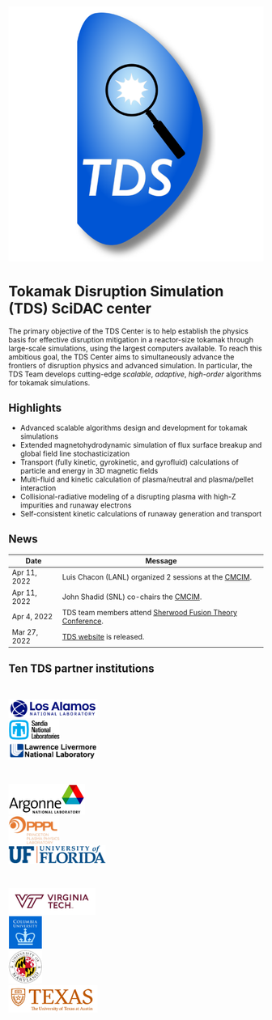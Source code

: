 <div class="col-md-6" markdown="1">

![](img/tds_full.png)

# Tokamak Disruption Simulation (TDS) SciDAC center

The primary objective of the TDS Center is to help establish the
physics basis for effective disruption mitigation in a reactor-size
tokamak through large-scale simulations, using the largest computers
available.  To reach this ambitious goal, the TDS Center aims to
simultaneously advance the frontiers of disruption physics and
advanced simulation.  In particular, the TDS Team develops
cutting-edge _scalable_, _adaptive_, _high-order_ algorithms for
tokamak simulations.

</div><div class="col-md-6 news-table" markdown="1">

## Highlights

* Advanced scalable algorithms design and development for tokamak simulations
* Extended magnetohydrodynamic simulation of flux surface breakup and global field line stochasticization
* Transport (fully kinetic, gyrokinetic, and gyrofluid) calculations of particle and energy in 3D magnetic fields
* Multi-fluid and kinetic calculation of plasma/neutral and plasma/pellet interaction
* Collisional-radiative modeling of a disrupting plasma with high-Z impurities and runaway electrons
* Self-consistent kinetic calculations of runaway generation and transport


## News

Date             | Message
---------------- | -----------------------------------------------------------------
Apr 11, 2022     | Luis Chacon (LANL) organized 2 sessions at the [CMCIM](https://easychair.org/smart-program/CM2022/2022-04-04.html).
Apr 11, 2022     | John Shadid (SNL) co-chairs the [CMCIM](https://easychair.org/smart-program/CM2022/).
Apr 4, 2022      | TDS team members attend [Sherwood Fusion Theory Conference](https://www.sherwoodtheory.org/sw2022/index.php). 
Mar 27, 2022     | [TDS website](https://tds-scidac.github.io/) is released.


## Ten TDS partner institutions

&nbsp;

<div class="row">
<div class="col-xs-6 col-md-6" style="width:1%;padding:0"></div>
<div class="col-xs-6 col-md-6" style="width:35%;padding:0"><a href="http://www.lanl.gov"><img src="img/logos/LANL.png" alt="LANL logo" class="desaturate" style="display:inline;padding:0;margin:0"></a></div>
<div class="col-xs-6 col-md-6" style="width:1%;padding:0"></div>
<div class="col-xs-6 col-md-6" style="width:20%;padding:0"><a href="http://www.sandia.gov"><img src="img/logos/SNL.png" alt="SNL logo" class="desaturate" style="display:inline;padding:0;margin:0"></a></div>
<div class="col-xs-6 col-md-6" style="width:3%;padding:0"></div>
<div class="col-xs-6 col-md-6" style="width:35%;padding:0"><a href="http://www.llnl.gov"><img src="img/logos/LLNL.png" alt="LLNL logo" class="desaturate" style="display:inline;padding:0;margin:0"></a></div>
<div class="col-xs-6 col-md-6" style="width:1%;padding:0"></div>
</div>

&nbsp;

<div class="row">
<div class="col-xs-6 col-md-6" style="width:3%;padding:0"></div>
<div class="col-xs-6 col-md-6" style="width:30%;padding:0"><a href="http://www.anl.gov"><img src="img/logos/ANL.png" alt="ANL logo" class="desaturate" style="display:inline;padding:0;margin:0"></a></div>
<div class="col-xs-6 col-md-6" style="width:4%;padding:0"></div>
<div class="col-xs-6 col-md-6" style="width:20%;padding:0"><a href="http://www.pppl.gov"><img src="img/logos/PPPL.png" alt="PPPL logo" class="desaturate" style="display:inline;padding:0;margin:0"></a></div>
<div class="col-xs-6 col-md-6" style="width:1%;padding:0"></div>
<div class="col-xs-6 col-md-6" style="width:38%;padding:0"><a href="http://www.ufl.edu"><img src="img/logos/Florida.png" alt="UFL logo" class="desaturate" style="display:inline;padding:0;margin:0"></a></div>
</div>

&nbsp;

<div class="row">
<div class="col-xs-6 col-md-6" style="width:34%;padding:0"><a href="http://www.vt.edu"><img src="img/logos/VT.png" alt="VT logo" class="desaturate" style="display:inline;padding:0;margin:0"></a></div>
<div class="col-xs-6 col-md-6" style="width:13%;padding:0"><a href="http://www.columbia.edu"><img src="img/logos/Columbia.png" alt="Columbia logo" class="desaturate" style="display:inline;padding:0;margin:0"></a></div>
<div class="col-xs-6 col-md-6" style="width:2%;padding:0"></div>
<div class="col-xs-6 col-md-6" style="width:13%;padding:0"><a href="http://www.umd.edu"><img src="img/logos/Maryland.png" alt="UMD logo" class="desaturate" style="display:inline;padding:0;margin:0"></a></div>
<div class="col-xs-6 col-md-6" style="width:1%;padding:0"></div>
<div class="col-xs-6 col-md-6" style="width:35%;padding:0"><a href="http://www.utexas.edu"><img src="img/logos/Texas.png" alt="UTexas logo" class="desaturate" style="display:inline;padding:0;margin:0"></a></div>
</div>

</div><div class="col-md-12 bottom"></div>
